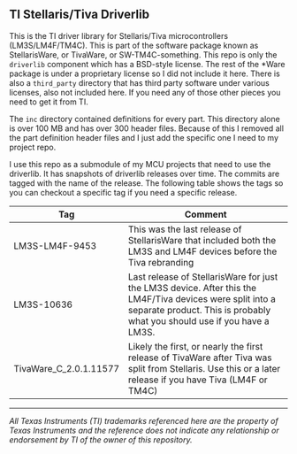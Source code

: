 TI Stellaris/Tiva Driverlib
---------------------------

This is the TI driver library for Stellaris/Tiva microcontrollers
(LM3S/LM4F/TM4C).  This is part of the software package known as
StellarisWare, or TivaWare, or SW-TM4C-something. This repo is only
the `driverlib` component which has a BSD-style license.  The rest of
the *Ware package is under a proprietary license so I did not include
it here. There is also a `third_party` directory that has third party
software under various licenses, also not included here. If you need
any of those other pieces you need to get it from TI.

The `inc` directory contained definitions for every part. This directory
alone is over 100 MB and has over 300 header files. Because of this I
removed all the part definition header files and I just add the specific
one I need to my project repo.

I use this repo as a submodule of my MCU projects that need to use the
driverlib. It has snapshots of driverlib releases over time. The commits
are tagged with the name of the release.  The following table shows the
tags so you can checkout a specific tag if you need a specific release.

Tag | Comment
----|--------
LM3S-LM4F-9453|This was the last release of StellarisWare that included both the LM3S and LM4F devices before the Tiva rebranding
LM3S-10636    |Last release of StellarisWare for just the LM3S device. After this the LM4F/Tiva devices were split into a separate product. This is probably what you should use if you have a LM3S.
TivaWare_C_2.0.1.11577|Likely the first, or nearly the first release of TivaWare after Tiva was split from Stellaris. Use this or a later release if you have Tiva (LM4F or TM4C)

* * * * *

_All Texas Instruments (TI) trademarks referenced here are the property
of Texas Instruments and the reference does not indicate any relationship
or endorsement by TI of the owner of this repository._

